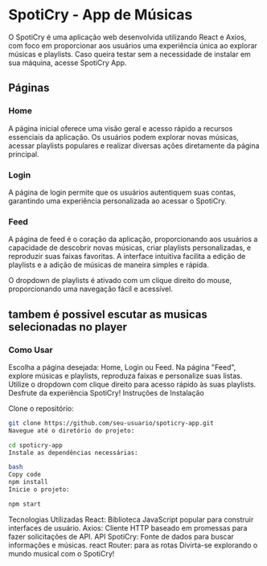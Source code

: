 # SpotiCry - App de Músicas
O SpotiCry é uma aplicação web desenvolvida utilizando React e Axios, com foco em proporcionar aos usuários uma experiência única ao explorar músicas e playlists. Caso queira testar sem a necessidade de instalar em sua máquina, acesse SpotiCry App.

## Páginas
### Home
A página inicial oferece uma visão geral e acesso rápido a recursos essenciais da aplicação. Os usuários podem explorar novas músicas, acessar playlists populares e realizar diversas ações diretamente da página principal.

### Login
A página de login permite que os usuários autentiquem suas contas, garantindo uma experiência personalizada ao acessar o SpotiCry.

### Feed
A página de feed é o coração da aplicação, proporcionando aos usuários a capacidade de descobrir novas músicas, criar playlists personalizadas, e reproduzir suas faixas favoritas. A interface intuitiva facilita a edição de playlists e a adição de músicas de maneira simples e rápida.

O dropdown de playlists é ativado com um clique direito do mouse, proporcionando uma navegação fácil e acessível.
## tambem é possivel escutar as musicas selecionadas no player
### Como Usar
Escolha a página desejada: Home, Login ou Feed.
Na página "Feed", explore músicas e playlists, reproduza faixas e personalize suas listas.
Utilize o dropdown com clique direito para acesso rápido às suas playlists.
Desfrute da experiência SpotiCry!
Instruções de Instalação

Clone o repositório:

```bash
git clone https://github.com/seu-usuario/spoticry-app.git
Navegue até o diretório do projeto:

```
```bash
cd spoticry-app
Instale as dependências necessárias:
```
```bash
bash
Copy code
npm install
Inicie o projeto:
```

```bash
npm start
```
Tecnologias Utilizadas
React: Biblioteca JavaScript popular para construir interfaces de usuário.
Axios: Cliente HTTP baseado em promessas para fazer solicitações de API.
API SpotiCry: Fonte de dados para buscar informações e músicas.
react Router: para as rotas
Divirta-se explorando o mundo musical com o SpotiCry!